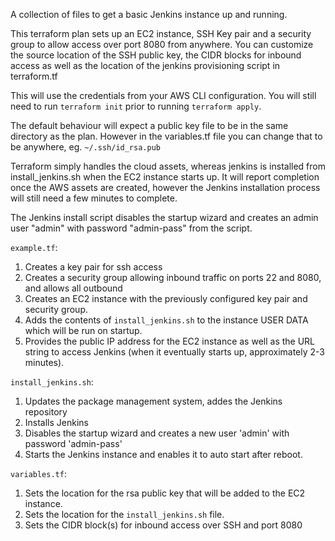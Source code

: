 A collection of files to get a basic Jenkins instance up and running.

This terraform plan sets up an EC2 instance, SSH Key pair and a security group to allow
access over port 8080 from anywhere. 
You can customize the source location of the SSH public key, the CIDR blocks for inbound access
as well as the location of the jenkins provisioning script in terraform.tf

This will use the credentials from your AWS CLI configuration.
You will still need to run `terraform init` prior to running `terraform apply`.

The default behaviour will expect a public key file to be in the same directory as the plan.
However in the variables.tf file you can change that to be anywhere, eg. `~/.ssh/id_rsa.pub`

Terraform simply handles the cloud assets, whereas jenkins is installed from install_jenkins.sh
when the EC2 instance starts up. It will report completion once the AWS assets are created, however the Jenkins installation process will still need a few minutes to complete.

The Jenkins install script disables the startup wizard and creates an admin user "admin" with 
password "admin-pass" from the script. 


`example.tf`:
1. Creates a key pair for ssh access
2. Creates a security group allowing inbound traffic on ports 22 and 8080, and allows all outbound
3. Creates an EC2 instance with the previously configured key pair and security group.
4. Adds the contents of `install_jenkins.sh` to the instance USER DATA which will be run on startup. 
5. Provides the public IP address for the EC2 instance as well as the URL string to access Jenkins (when it eventually starts up, approximately 2-3 minutes).

`install_jenkins.sh`:
1. Updates the package management system, addes the Jenkins repository
2. Installs Jenkins
3. Disables the startup wizard and creates a new user 'admin' with password 'admin-pass'
4. Starts the Jenkins instance and enables it to auto start after reboot.

`variables.tf`:
1. Sets the location for the rsa public key that will be added to the EC2 instance.
2. Sets the location for the `install_jenkins.sh` file. 
3. Sets the CIDR block(s) for inbound access over SSH and port 8080
